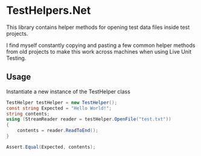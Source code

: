 # TestHelpers.Net

This library contains helper methods for opening test data files inside test projects.

I find myself constantly copying and pasting a few common helper methods from old projects to make this work across machines when using Live Unit Testing.

## Usage

Instantiate a new instance of the TestHelper class

```csharp
TestHelper testHelper = new TestHelper();
const string Expected = "Hello World!";
string contents;
using (StreamReader reader = testHelper.OpenFile("test.txt"))
{
    contents = reader.ReadToEnd();
}

Assert.Equal(Expected, contents);
```
